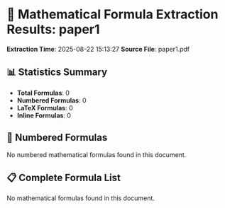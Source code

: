 # 📐 Mathematical Formula Extraction Results: paper1

**Extraction Time**: 2025-08-22 15:13:27
**Source File**: paper1.pdf

## 📊 Statistics Summary

- **Total Formulas**: 0
- **Numbered Formulas**: 0
- **LaTeX Formulas**: 0
- **Inline Formulas**: 0

## 🔢 Numbered Formulas

No numbered mathematical formulas found in this document.

## 📋 Complete Formula List

No mathematical formulas found in this document.
